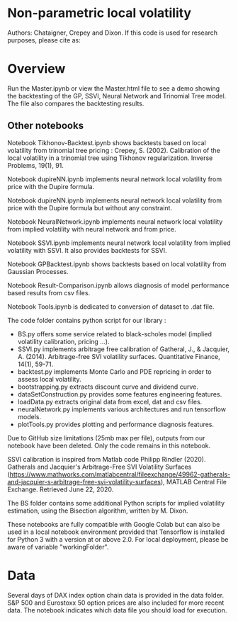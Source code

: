 # Non-parametric local volatility
Authors: Chataigner, Crepey and Dixon. If this code is used for research purposes, please cite as:




# Overview
Run the Master.ipynb or view the Master.html file to see a demo showing the backtesting of the GP, SSVI, Neural Network and Trinomial Tree model.
The file also compares the backtesting results.
## Other notebooks
Notebook Tikhonov-Backtest.ipynb shows backtests based on local volatility from trinomial tree pricing : Crepey, S. (2002). Calibration of the local volatility in a trinomial tree using Tikhonov regularization. Inverse Problems, 19(1), 91.

Notebook dupireNN.ipynb implements neural network local volatility from price with the Dupire formula.

Notebook dupireNN.ipynb implements neural network local volatility from price with the Dupire formula but without any constraint.

Notebook NeuralNetwork.ipynb implements neural network local volatility from implied volatility with neural network and from price.

Notebook SSVI.ipynb implements neural network local volatility from implied volatility with SSVI. It also provides backtests for SSVI.

Notebook GPBacktest.ipynb shows backtests based on local volatility from Gaussian Processes.


Notebook Result-Comparison.ipynb allows diagnosis of model performance based results from csv files.

Notebook Tools.ipynb is dedicated to conversion of dataset to .dat file.


The code folder contains python script for our library :
- BS.py offers some service related to black-scholes model (implied volatility calibration, pricing ...).
- SSVI.py implements arbitrage free calibration of Gatheral, J., & Jacquier, A. (2014). Arbitrage-free SVI volatility surfaces. Quantitative Finance, 14(1), 59-71.
- backtest.py implements Monte Carlo and PDE repricing in order to assess local volatility.
- bootstrapping.py extracts discount curve and dividend curve.
- dataSetConstruction.py provides some features engineering features.
- loadData.py extracts original data from excel, dat and csv files.
- neuralNetwork.py implements various architectures and run tensorflow models.
- plotTools.py provides plotting and performance diagnosis features.

Due to GitHub size limitations (25mb max per file), outputs from our notebook have been deleted. Only the code remains in this notebook.

SSVI calibration is inspired from Matlab code  Philipp Rindler (2020). Gatherals and Jacquier's Arbitrage-Free SVI Volatility Surfaces (https://www.mathworks.com/matlabcentral/fileexchange/49962-gatherals-and-jacquier-s-arbitrage-free-svi-volatility-surfaces), MATLAB Central File Exchange. Retrieved June 22, 2020.

The BS folder contains some additional Python scripts for implied volatility estimation, using the Bisection algorithm,  written by M. Dixon.

These notebooks are fully compatible with Google Colab but can also be used in a local notebook environment provided that Tensorflow is installed for Python 3 with a version at or above 2.0.
For local deployment, please be aware of variable "workingFolder".

# Data
Several days of DAX index option chain data is provided in the data folder.
S&P 500 and Eurostoxx 50 option prices are also included for more recent data.
The notebook indicates which data file you should load for execution.
